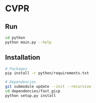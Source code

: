 # CVPR

## Run

```bash
cd python
python main.py --help
```

## Installation

```bash
# Packages
pip install -r python/requirements.txt

# Dependencies
git submodule update --init --recursive
cd dependencies/fast_gicp
python setup.py install
```
